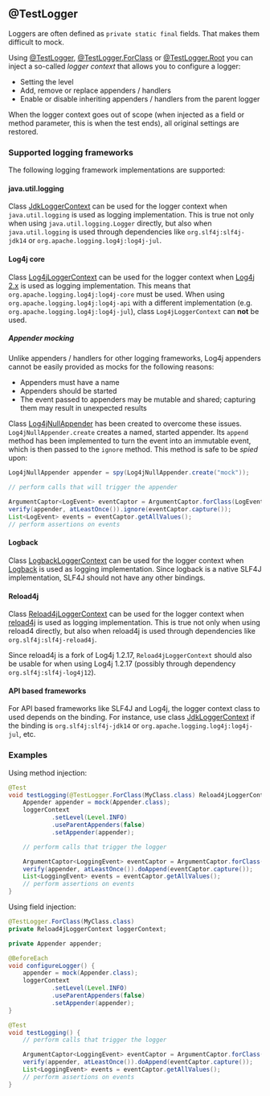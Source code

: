 <head>
  <title>@TestLogger</title>
</head>

## @TestLogger

Loggers are often defined as `private static final` fields. That makes them difficult to mock.

Using [@TestLogger](../apidocs/com/github/robtimus/junit/support/extension/testlogger/TestLogger.html), [@TestLogger.ForClass](../apidocs/com/github/robtimus/junit/support/extension/testlogger/TestLogger.ForClass.html) or [@TestLogger.Root](../apidocs/com/github/robtimus/junit/support/extension/testlogger/TestLogger.Root.html) you can inject a so-called _logger context_ that allows you to configure a logger:

* Setting the level
* Add, remove or replace appenders / handlers
* Enable or disable inheriting appenders / handlers from the parent logger

When the logger context goes out of scope (when injected as a field or method parameter, this is when the test ends), all original settings are restored.

### Supported logging frameworks

The following logging framework implementations are supported:

#### java.util.logging

Class [JdkLoggerContext](../apidocs/com/github/robtimus/junit/support/extension/testlogger/JdkLoggerContext.html) can be used for the logger context when `java.util.logging` is used as logging implementation. This is true not only when using `java.util.logging.Logger` directly, but also when `java.util.logging` is used through dependencies like `org.slf4j:slf4j-jdk14` or `org.apache.logging.log4j:log4j-jul`.

#### Log4j core

Class [Log4jLoggerContext](../apidocs/com/github/robtimus/junit/support/extension/testlogger/Log4jLoggerContext.html) can be used for the logger context when [Log4j 2.x](https://logging.apache.org/log4j/2.x/) is used as logging implementation. This means that `org.apache.logging.log4j:log4j-core` must be used. When using `org.apache.logging.log4j:log4j-api` with a different implementation (e.g. `org.apache.logging.log4j:log4j-jul`), class `Log4jLoggerContext` can **not** be used.

##### Appender mocking

Unlike appenders / handlers for other logging frameworks, Log4j appenders cannot be easily provided as mocks for the following reasons:

* Appenders must have a name
* Appenders should be started
* The event passed to appenders may be mutable and shared; capturing them may result in unexpected results

Class [Log4jNullAppender](../apidocs/com/github/robtimus/junit/support/extension/testlogger/Log4jNullAppender.html) has been created to overcome these issues. `Log4jNullAppender.create` creates a named, started appender. Its `append` method has been implemented to turn the event into an immutable event, which is then passed to the `ignore` method. This method is safe to be _spied_ upon:

```java
Log4jNullAppender appender = spy(Log4jNullAppender.create("mock"));

// perform calls that will trigger the appender

ArgumentCaptor<LogEvent> eventCaptor = ArgumentCaptor.forClass(LogEvent.class);
verify(appender, atLeastOnce()).ignore(eventCaptor.capture());
List<LogEvent> events = eventCaptor.getAllValues();
// perform assertions on events
```

#### Logback

Class [LogbackLoggerContext](../apidocs/com/github/robtimus/junit/support/extension/testlogger/LogbackLoggerContext.html) can be used for the logger context when [Logback](https://logback.qos.ch/) is used as logging implementation. Since logback is a native SLF4J implementation, SLF4J should not have any other bindings.

#### Reload4j

Class [Reload4jLoggerContext](../apidocs/com/github/robtimus/junit/support/extension/testlogger/Reload4jLoggerContext.html) can be used for the logger context when [reload4j](https://reload4j.qos.ch/) is used as logging implementation. This is true not only when using reload4 directly, but also when reload4j is used through dependencies like `org.slf4j:slf4j-reload4j`.

Since reload4j is a fork of Log4j 1.2.17, `Reload4jLoggerContext` should also be usable for when using Log4j 1.2.17 (possibly through dependency `org.slf4j:slf4j-log4j12`).

#### API based frameworks

For API based frameworks like SLF4J and Log4j, the logger context class to used depends on the binding. For instance, use class [JdkLoggerContext](../apidocs/com/github/robtimus/junit/support/extension/testlogger/JdkLoggerContext.html) if the binding is `org.slf4j:slf4j-jdk14` or `org.apache.logging.log4j:log4j-jul`, etc.

### Examples

Using method injection:

```java
@Test
void testLogging(@TestLogger.ForClass(MyClass.class) Reload4jLoggerContext loggerContext) {
    Appender appender = mock(Appender.class);
    loggerContext
            .setLevel(Level.INFO)
            .useParentAppenders(false)
            .setAppender(appender);

    // perform calls that trigger the logger

    ArgumentCaptor<LoggingEvent> eventCaptor = ArgumentCaptor.forClass(LoggingEvent.class);
    verify(appender, atLeastOnce()).doAppend(eventCaptor.capture());
    List<LoggingEvent> events = eventCaptor.getAllValues();
    // perform assertions on events
}
```

Using field injection:

```java
@TestLogger.ForClass(MyClass.class)
private Reload4jLoggerContext loggerContext;

private Appender appender;

@BeforeEach
void configureLogger() {
    appender = mock(Appender.class);
    loggerContext
            .setLevel(Level.INFO)
            .useParentAppenders(false)
            .setAppender(appender);
}

@Test
void testLogging() {
    // perform calls that trigger the logger

    ArgumentCaptor<LoggingEvent> eventCaptor = ArgumentCaptor.forClass(LoggingEvent.class);
    verify(appender, atLeastOnce()).doAppend(eventCaptor.capture());
    List<LoggingEvent> events = eventCaptor.getAllValues();
    // perform assertions on events
}
```
